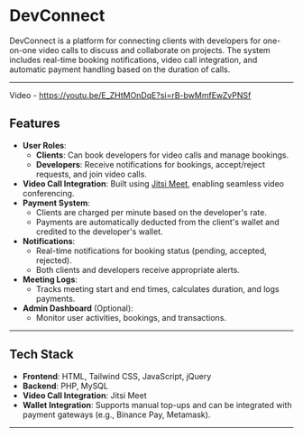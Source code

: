 # DevConnect

DevConnect is a platform for connecting clients with developers for one-on-one video calls to discuss and collaborate on projects. The system includes real-time booking notifications, video call integration, and automatic payment handling based on the duration of calls.

---

Video - https://youtu.be/E_ZHtMOnDqE?si=rB-bwMmfEwZvPNSf

## Features

- **User Roles**:
  - **Clients**: Can book developers for video calls and manage bookings.
  - **Developers**: Receive notifications for bookings, accept/reject requests, and join video calls.
- **Video Call Integration**: Built using [Jitsi Meet](https://jitsi.org/), enabling seamless video conferencing.
- **Payment System**:
  - Clients are charged per minute based on the developer's rate.
  - Payments are automatically deducted from the client's wallet and credited to the developer's wallet.
- **Notifications**:
  - Real-time notifications for booking status (pending, accepted, rejected).
  - Both clients and developers receive appropriate alerts.
- **Meeting Logs**:
  - Tracks meeting start and end times, calculates duration, and logs payments.
- **Admin Dashboard** (Optional):
  - Monitor user activities, bookings, and transactions.

---

## Tech Stack

- **Frontend**: HTML, Tailwind CSS, JavaScript, jQuery
- **Backend**: PHP, MySQL
- **Video Call Integration**: Jitsi Meet
- **Wallet Integration**: Supports manual top-ups and can be integrated with payment gateways (e.g., Binance Pay, Metamask).

---
